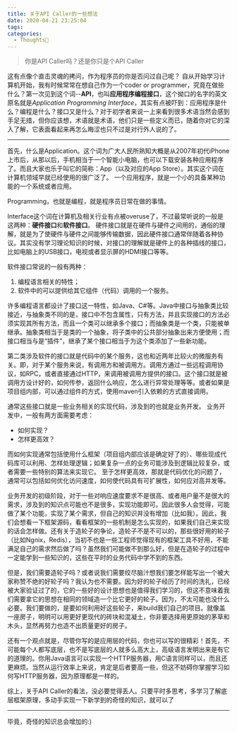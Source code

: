 ```yaml
---
title: 关于API Caller的一些想法
date: 2020-04-21 23:25:04
tags:
categories:
  - Thoughts🤔
---
```


> 你是API Caller吗？还是你只是个API Caller   

这有点像个直击灵魂的拷问，作为程序员的你是否问过自己呢？
自从开始学习计算机开始，我有时候常常在想自己作为一个coder or programmer，究竟在做些什么？第一次见到这个词--**API**，也叫**应用程序编程接口**，这个拗口的名字的英文原名就是*Application Programming Interface*，其实有点被吓到：应用程序是什么？编程是什么？接口又是什么？对于初学者来说一上来看到很多术语当然会感到手足无措，但你应该想，术语就是术语，他们只是一些定义而已，随着你对它的深入了解，它表面看起来再怎么晦涩也只不过是对行外人说的了。

---

首先，什么是Application。这个词为广大人民所熟知大概是从2007年初代iPhone上市后，从那以后，手机相当于一个智能小电脑，也可以下载安装各种应用程序了。而且大家也乐于叫它的简称：App（以及对应的App Store）。其实这个词在计算机领域早就已经使用的很广泛了。
一个应用程序，就是一个小的具备某种功能的一个系统或者应用。

Programming，也就是编程，就是程序员日常在做的事情。

Interface这个词在计算机及相关行业有点被overuse了，不过最常听说的一般是这两种：**硬件接口**和**软件接口**。
硬件接口就是在硬件与硬件之间用的，通俗的理解，就是为了使硬件与硬件之间能够传输数据，因此硬件接口通常伴随着各种协议。其实没有学习理论知识的时候，对接口的理解就是硬件上的各种插线的接口，比如电脑上的USB接口，电视或者显示屏的HDMI接口等等。 

软件接口常说的一般有两种：
1. 编程语言相关的特性；
2. 软件中的可以提供给其它组件（代码）调用的一个服务。

许多编程语言都设计了接口这一特性，如Java、C#等。Java中接口与抽象类比较接近，与抽象类不同的是，接口中不包含属性，只有方法，并且实现接口的方法必须实现其所有方法，而且一个类可以继承多个接口；而抽象类是一个类，只能被单继承。抽象类相当于是类的一个抽象，将子类中的公共部分抽象出来方便使用；而接口相当与是“插件”，继承了某个接口相当于为这个类添加了一些新功能。

第二类涉及软件的接口就是代码中的某个服务，这也和近两年比较火的微服务有关。即，对于某个服务来说，有调用方和被调用方。调用方通过一些远程调用协议，如RPC，或者直接通过HTTP，来调用被调用方提供的接口。这个接口就是被调用方设计好的，如何传参，返回什么响应，怎么进行异常处理等等。或者如果是项目组内部，可以通过组件的方式，使用maven引入依赖的方式直接调用。

通常这些接口就是一些业务相关的实现代码，涉及到的也就是业务开发。
业务开发中，一般有两方面需要考虑：
- 如何实现？
- 怎样更高效？

而如何实现通常包括使用什么框架（项目组内部应该是确定好了的）、哪些现成代码库可以利用、怎样处理逻辑；如果复杂一点的业务可能涉及到逻辑比较复杂，或者需要一些特别的算法来实现它。
至于怎样更高效，那就是代码优化的问题了，通常可以包括如何优化访问速度，如何使代码具有可扩展性，如何应对高并发等。

业务开发的初级阶段，对于一些对响应速度要求不是很高、或者用户量不是很大的需求，涉及到的知识点可能也不是很多，实现功能即可。因此很多人会觉得，可能做了某个功能，实现了某个需求，但自己的知识并没有增加（比如我）。因此，我们会想看一下框架源码，看看框架的一些机制是怎么实现的，如果我们自己来实现的话会怎样做。还有关于造轮子的争论，造轮子不是不可以的，那些很好用的轮子（比如Ngnix，Redis），当初不也是一些工程师觉得现有的框架工具不好用，不能满足自己的需求然后做了吗？虽然我们可能做不到那么好，但是在造轮子的过程中一定能学到一些知识的，这些在平时的业务代码中学不到的东西。

但是，我们需要造轮子吗？或者说我们需要绞尽脑汁想我们要怎样能写出一个被大家称赞不绝的好轮子吗？我认为也不需要。因为好的轮子经历了时间的洗礼，已经被大家验证过了的，它的一些好的设计思想也是值得我们学习的，但这不意味着我们需要拿它的思想在相同的领域造一个比它更好的轮子。因为，不太可能也没什么必要。我们要做的，是要如何利用好这些轮子，来build我们自己的项目。就像盖一座房子，明明可以用更好更现代的砖块和混凝土，你非要选择用更原始的茅草和木头，显然再努力也造不出质量更好的房子。

还有一个观点就是，尽管你写的是应用层的代码，你也可以写的很精彩！首先，不可能每个人都写底层，也不是写底层的人就多么高大上，高级语言发明出来是有它的道理的。你用Java语言可以实现一个HTTP服务器，用C语言同样可以，而且还更麻烦。当然从运行效率上来说，肯定是后者要高一些，但这不妨碍你掌握学习如何写HTTP服务器，因为原理都是一样的。

综上，关于API Caller的看法，没必要觉得丢人。只要平时多思考，多学习了解底层框架原理，多动手实现一下新学到的奇怪的知识，就可以了

---
毕竟，奇怪的知识总会增加的:)
